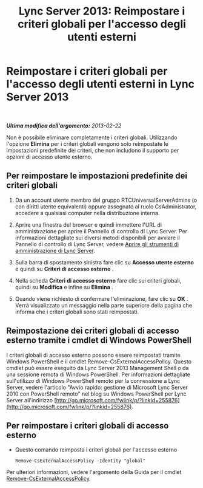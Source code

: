 ﻿---
title: "Lync Server 2013: Reimpostare i criteri globali per l'accesso degli utenti esterni"
TOCTitle: Reimpostare i criteri globali per l'accesso degli utenti esterni
ms:assetid: 8207e1b1-de9e-461f-975f-fcc5c526849a
ms:mtpsurl: https://technet.microsoft.com/it-it/library/Gg182545(v=OCS.15)
ms:contentKeyID: 49301155
ms.date: 08/24/2015
mtps_version: v=OCS.15
ms.translationtype: HT
---

# Reimpostare i criteri globali per l'accesso degli utenti esterni in Lync Server 2013

 

_**Ultima modifica dell'argomento:** 2013-02-22_

Non è possibile eliminare completamente i criteri globali. Utilizzando l'opzione **Elimina** per i criteri globali vengono solo reimpostate le impostazioni predefinite dei criteri, che non includono il supporto per opzioni di accesso utente esterno.

## Per reimpostare le impostazioni predefinite dei criteri globali

1.  Da un account utente membro del gruppo RTCUniversalServerAdmins (o con diritti utente equivalenti) oppure assegnato al ruolo CsAdministrator, accedere a qualsiasi computer nella distribuzione interna.

2.  Aprire una finestra del browser e quindi immettere l'URL di amministrazione per aprire il Pannello di controllo di Lync Server. Per informazioni dettagliate sui diversi metodi disponibili per avviare il Pannello di controllo di Lync Server, vedere [Aprire gli strumenti di amministrazione di Lync Server](lync-server-2013-open-lync-server-administrative-tools.md).

3.  Sulla barra di spostamento sinistra fare clic su **Accesso utente esterno** e quindi su **Criteri di accesso esterno** .

4.  Nella scheda **Criteri di accesso esterno** fare clic sui criteri globali, quindi su **Modifica** e infine su **Elimina** .

5.  Quando viene richiesto di confermare l'eliminazione, fare clic su **OK** . Verrà visualizzato un messaggio nella parte superiore della pagina che informa che i criteri globali sono stati reimpostati.

## Reimpostazione dei criteri globali di accesso esterno tramite i cmdlet di Windows PowerShell

I criteri globali di accesso esterno possono essere reimpostati tramite Windows PowerShell e il cmdlet Remove-CsExternalAccessPolicy. Questo cmdlet può essere eseguito da Lync Server 2013 Management Shell o da una sessione remota di Windows PowerShell. Per informazioni dettagliate sull'utilizzo di Windows PowerShell remoto per la connessione a Lync Server, vedere l'articolo "Avvio rapido: gestione di Microsoft Lync Server 2010 con PowerShell remoto" nel blog su Windows PowerShell per Lync Server all'indirizzo [http://go.microsoft.com/fwlink/p/?linkId=255876](http://go.microsoft.com/fwlink/p/?linkid=255876).

## Per reimpostare i criteri globali di accesso esterno

  - Questo comando reimposta i criteri globali per l'accesso esterno
    
        Remove-CsExternalAccessPolicy -Identity "global"

Per ulteriori informazioni, vedere l'argomento della Guida per il cmdlet [Remove-CsExternalAccessPolicy](remove-csexternalaccesspolicy.md).

